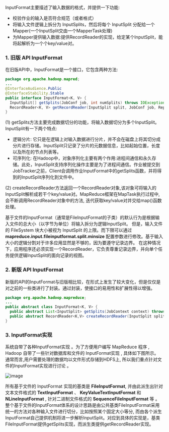 InputFormat主要描述了输入数据的格式，并提供一下功能:
- 校验作业的输入是否符合规范（或者格式）
- 将输入文件逻辑上拆分为 InputSplits，然后将每个 InputSplit 分配给一个Mapper(一个InputSplit交由一个MapperTask处理)
- 为Mapper提供输入数据:提供RecordReader的实现，给定某个InputSplit，能将起解析为一个个key/value对。

### 1. 旧版 API InputFormat

在旧版API中，InputFormat是一个接口，它包含两种方法:
```java
package org.apache.hadoop.mapred;
...
@InterfaceAudience.Public
@InterfaceStability.Stable
public interface InputFormat<K, V> {
  InputSplit[] getSplits(JobConf job, int numSplits) throws IOException;
  RecordReader<K, V> getRecordReader(InputSplit split, JobConf job, Reporter reporter) throws IOException;
}
```

(1) getSplits方法主要完成数据切分的功能，将输入数据切分为多个InputSplit。InputSplit有一下两个特点:
- 逻辑分片: 它只是在逻辑上对输入数据进行分片，并不会在磁盘上将其切分成分片进行存储。InputSplit只记录了分片的元数据信息，比如起始位置，长度以及所在的节点列表等。
- 可序列化: 在Hadoop中，对象序列化主要有两个作用:进程间通信和永久存储。此处，InputSplit支持序列化操作主要是为了进程间通信。作业被提交到JobTracker之前，Client会调用作业InputFormat中的getSplits函数，并将得到的InputSplit序列化到文件中。

(2) createRecordReader方法返回一个RecordReader对象,该对象可将输入的InputSplit解析成若干个key/value对。MapReduce框架在MapTask执行过程中, 会不断调用RecordReader对象中的方法, 迭代获取key/value对并交给map()函数处理。

基于文件的InputFormat（通常是FileInputFormat的子类）的默认行为是根据输入文件的总大小（以字节为单位）将输入拆分为逻辑InputSplit。 但是，输入文件的 FileSystem 块大小被视为 InputSplit 的上限。而下限可以通过 **mapreduce.input.fileinputformat.split.minsize** 配置参数进行修改。基于输入大小的逻辑分割对于许多应用显然是不够的，因为要遵守记录边界。 在这种情况下，应用程序还必须实现一个RecordReader，它负责尊重记录边界，并向单个任务提供逻辑InputSplit的面向记录的视图。


### 2. 新版 API InputFormat

新版的API的InputFormat与旧版相比较，在形式上发生了较大变化，但是仅仅是对之前的一些类进行了封装。通过封装，使接口的易用性和扩展性得以增强。

```java
package org.apache.hadoop.mapreduce;
...
public abstract class InputFormat<K, V> {
  public abstract List<InputSplit> getSplits(JobContext context) throws IOException,InterruptedException;  
  public abstract RecordReader<K,V> createRecordReader(InputSplit split,TaskAttemptContext context) throws IOException,  InterruptedException;  
}  
```

### 3. InputFormat实现

系统自带了各种InputFormat实现 。为了方便用户编写 MapReduce 程序 , Hadoop 自带了一些针对数据库和文件的 InputFormat实现 , 具体如下图所示。 通常而言,用户需要处理的数据均以文件形式存储到HDFS上, 所以我们重点针对文件的InputFormat实现进行讨论 。

![image](http://img.blog.csdn.net/20170929151601227?watermark/2/text/aHR0cDovL2Jsb2cuY3Nkbi5uZXQvU3VubnlZb29uYQ==/font/5a6L5L2T/fontsize/400/fill/I0JBQkFCMA==/dissolve/70/gravity/SouthEast)

所有基于文件的 InputFormat 实现的基类是 **FileInputFormat**, 并由此派生出针对文本文件格式的 **TextInputFormat** 、 **KeyValueTextInputFormat** 和 **NLineInputFormat** ,
针对二进制文件格式的 **SequenceFileInputFormat** 等 。整个基于文件的InputFormat体系的设计思路是由公共基类FileInputFormat采用统一的方法对各种输入文件进行切分，比如按照某个固定大小等分, 而由各个派生InputFormat自己提供机制将进一步解析InputSplit。对应到具体的实现是，基类FileInputFormat提供getSplits实现，而派生类提供getRecordReader实现。
